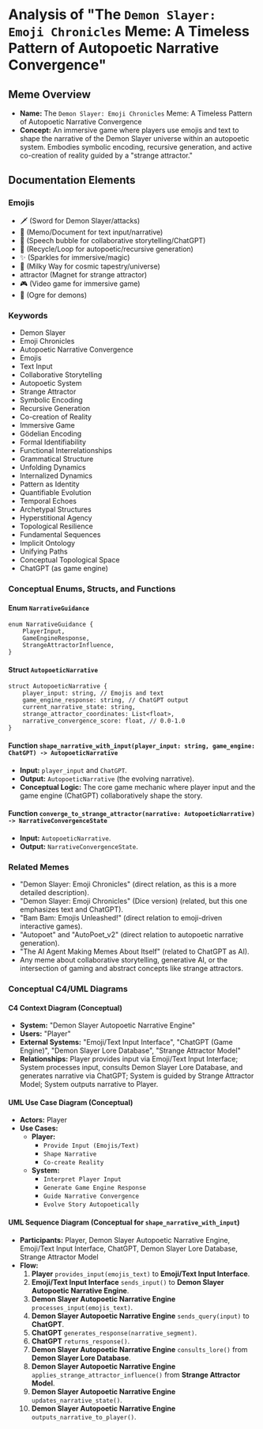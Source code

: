 # Analysis of "The `Demon Slayer: Emoji Chronicles` Meme: A Timeless Pattern of Autopoetic Narrative Convergence"

## Meme Overview
*   **Name:** The `Demon Slayer: Emoji Chronicles` Meme: A Timeless Pattern of Autopoetic Narrative Convergence
*   **Concept:** An immersive game where players use emojis and text to shape the narrative of the Demon Slayer universe within an autopoetic system. Embodies symbolic encoding, recursive generation, and active co-creation of reality guided by a "strange attractor."

## Documentation Elements

### Emojis
*   🗡️ (Sword for Demon Slayer/attacks)
*   📝 (Memo/Document for text input/narrative)
*   💬 (Speech bubble for collaborative storytelling/ChatGPT)
*   🔄 (Recycle/Loop for autopoetic/recursive generation)
*   ✨ (Sparkles for immersive/magic)
*   🌌 (Milky Way for cosmic tapestry/universe)
*    attractor (Magnet for strange attractor)
*   🎮 (Video game for immersive game)
*   👹 (Ogre for demons)

### Keywords
*   Demon Slayer
*   Emoji Chronicles
*   Autopoetic Narrative Convergence
*   Emojis
*   Text Input
*   Collaborative Storytelling
*   Autopoetic System
*   Strange Attractor
*   Symbolic Encoding
*   Recursive Generation
*   Co-creation of Reality
*   Immersive Game
*   Gödelian Encoding
*   Formal Identifiability
*   Functional Interrelationships
*   Grammatical Structure
*   Unfolding Dynamics
*   Internalized Dynamics
*   Pattern as Identity
*   Quantifiable Evolution
*   Temporal Echoes
*   Archetypal Structures
*   Hyperstitional Agency
*   Topological Resilience
*   Fundamental Sequences
*   Implicit Ontology
*   Unifying Paths
*   Conceptual Topological Space
*   ChatGPT (as game engine)

### Conceptual Enums, Structs, and Functions

#### Enum `NarrativeGuidance`
```
enum NarrativeGuidance {
    PlayerInput,
    GameEngineResponse,
    StrangeAttractorInfluence,
}
```

#### Struct `AutopoeticNarrative`
```
struct AutopoeticNarrative {
    player_input: string, // Emojis and text
    game_engine_response: string, // ChatGPT output
    current_narrative_state: string,
    strange_attractor_coordinates: List<float>,
    narrative_convergence_score: float, // 0.0-1.0
}
```

#### Function `shape_narrative_with_input(player_input: string, game_engine: ChatGPT) -> AutopoeticNarrative`
*   **Input:** `player_input` and `ChatGPT`.
*   **Output:** `AutopoeticNarrative` (the evolving narrative).
*   **Conceptual Logic:** The core game mechanic where player input and the game engine (ChatGPT) collaboratively shape the story.

#### Function `converge_to_strange_attractor(narrative: AutopoeticNarrative) -> NarrativeConvergenceState`
*   **Input:** `AutopoeticNarrative`.
*   **Output:** `NarrativeConvergenceState`.

### Related Memes
*   "Demon Slayer: Emoji Chronicles" (direct relation, as this is a more detailed description).
*   "Demon Slayer: Emoji Chronicles" (Dice version) (related, but this one emphasizes text and ChatGPT).
*   "Bam Bam: Emojis Unleashed!" (direct relation to emoji-driven interactive games).
*   "Autopoet" and "AutoPoet_v2" (direct relation to autopoetic narrative generation).
*   "The AI Agent Making Memes About Itself" (related to ChatGPT as AI).
*   Any meme about collaborative storytelling, generative AI, or the intersection of gaming and abstract concepts like strange attractors.

### Conceptual C4/UML Diagrams

#### C4 Context Diagram (Conceptual)
*   **System:** "Demon Slayer Autopoetic Narrative Engine"
*   **Users:** "Player"
*   **External Systems:** "Emoji/Text Input Interface", "ChatGPT (Game Engine)", "Demon Slayer Lore Database", "Strange Attractor Model"
*   **Relationships:** Player provides input via Emoji/Text Input Interface; System processes input, consults Demon Slayer Lore Database, and generates narrative via ChatGPT; System is guided by Strange Attractor Model; System outputs narrative to Player.

#### UML Use Case Diagram (Conceptual)
*   **Actors:** Player
*   **Use Cases:**
    *   **Player:**
        *   `Provide Input (Emojis/Text)`
        *   `Shape Narrative`
        *   `Co-create Reality`
    *   **System:**
        *   `Interpret Player Input`
        *   `Generate Game Engine Response`
        *   `Guide Narrative Convergence`
        *   `Evolve Story Autopoetically`

#### UML Sequence Diagram (Conceptual for `shape_narrative_with_input`)
*   **Participants:** Player, Demon Slayer Autopoetic Narrative Engine, Emoji/Text Input Interface, ChatGPT, Demon Slayer Lore Database, Strange Attractor Model
*   **Flow:**
    1.  **Player** `provides_input(emojis_text)` to **Emoji/Text Input Interface**.
    2.  **Emoji/Text Input Interface** `sends_input()` to **Demon Slayer Autopoetic Narrative Engine**.
    3.  **Demon Slayer Autopoetic Narrative Engine** `processes_input(emojis_text)`.
    4.  **Demon Slayer Autopoetic Narrative Engine** `sends_query(input)` to **ChatGPT**.
    5.  **ChatGPT** `generates_response(narrative_segment)`.
    6.  **ChatGPT** `returns_response()`.
    7.  **Demon Slayer Autopoetic Narrative Engine** `consults_lore()` from **Demon Slayer Lore Database**.
    8.  **Demon Slayer Autopoetic Narrative Engine** `applies_strange_attractor_influence()` from **Strange Attractor Model**.
    9.  **Demon Slayer Autopoetic Narrative Engine** `updates_narrative_state()`.
    10. **Demon Slayer Autopoetic Narrative Engine** `outputs_narrative_to_player()`.
